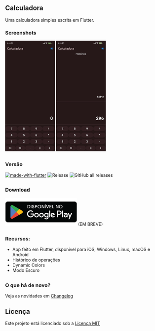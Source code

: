 ## Calculadora
Uma calculadora simples escrita em Flutter.

### Screenshots

<img src="screenshots/preview.jpg?raw=true" width="32%"> <img src="screenshots/preview2.jpg?raw=true" width="32%">

##

### Versão
[![made-with-flutter](https://img.shields.io/badge/Made%20with-Flutter-1f425f.svg)](https://flutter.dev/)
![Release](https://img.shields.io/github/v/release/hendrilmendes/Calculadora)
![GitHub all releases](https://img.shields.io/github/downloads/hendrilmendes/Calculadora/total?color=white&style=plastic)
##

### Download

[<img src="img/get_google-play.png"
     alt="Baixar pela Google Play"
     height="90">](https://play.google.com/store/apps/details?id=com.github.hendrilmendes.calculadora)
     (EM BREVE)
##

### Recursos:

* App feito em Flutter, disponível para iOS, Windows, Linux, macOS e Android
* Histórico de operações
* Dynamic Colors
* Modo Escuro
##

### O que há de novo?

Veja as novidades em [Changelog](Changelog.md)
##

## Licença
Este projeto está licenciado sob a [Licença MIT](LICENSE.md)
